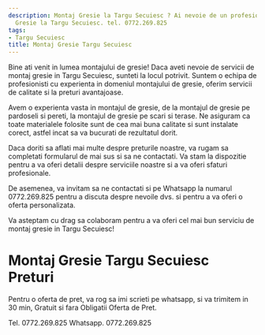 ```yaml
---
description: Montaj Gresie la Targu Secuiesc ? Ai nevoie de un profesionist in Montaj
  Gresie la Targu Secuiesc. tel. 0772.269.825
tags:
- Targu Secuiesc
title: Montaj Gresie Targu Secuiesc
---
```



Bine ati venit in lumea montajului de gresie! Daca aveti nevoie de servicii de montaj gresie in Targu Secuiesc, sunteti la locul potrivit. Suntem o echipa de profesionisti cu experienta in domeniul montajului de gresie, oferim servicii de calitate si la preturi avantajoase. 

Avem o experienta vasta in montajul de gresie, de la montajul de gresie pe pardoseli si pereti, la montajul de gresie pe scari si terase. Ne asiguram ca toate materialele folosite sunt de cea mai buna calitate si sunt instalate corect, astfel incat sa va bucurati de rezultatul dorit. 

Daca doriti sa aflati mai multe despre preturile noastre, va rugam sa completati formularul de mai sus si sa ne contactati. Va stam la dispozitie pentru a va oferi detalii despre serviciile noastre si a va oferi sfaturi profesionale. 

De asemenea, va invitam sa ne contactati si pe Whatsapp la numarul 0772.269.825 pentru a discuta despre nevoile dvs. si pentru a va oferi o oferta personalizata. 

Va asteptam cu drag sa colaboram pentru a va oferi cel mai bun serviciu de montaj gresie in Targu Secuiesc!

# Montaj Gresie Targu Secuiesc Preturi
Pentru o oferta de pret, va rog sa imi scrieti pe whatsapp, si va trimitem in 30 min, Gratuit si fara Obligatii Oferta de Pret.

Tel. 0772.269.825
Whatsapp. 0772.269.825